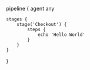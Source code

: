 pipeline {
    agent any

    stages {
        stage('Checkout') {
            steps {
                echo 'Hello World'
            }
        }
    }
}
